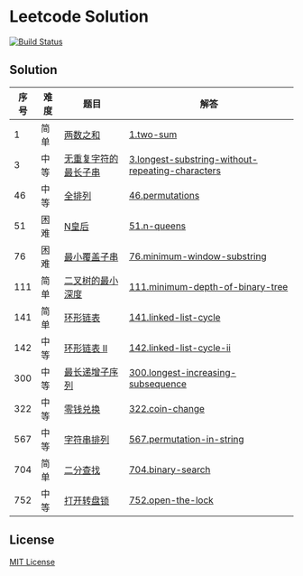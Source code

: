 Leetcode Solution
===

[![Build Status][circleci-image]][circleci-url]

## Solution

| 序号 | 难度 | 题目 | 解答 |
| --- | --- | --- | --- |
| 1 | 简单 | [两数之和](https://leetcode-cn.com/problems/two-sum) | [1.two-sum](solution/1.two-sum.js) |
| 3 | 中等 | [无重复字符的最长子串](https://leetcode-cn.com/problems/longest-substring-without-repeating-characters) | [3.longest-substring-without-repeating-characters](solution/3.longest-substring-without-repeating-characters.js) |
| 46 | 中等 | [全排列](https://leetcode-cn.com/problems/permutations) | [46.permutations](solution/46.permutations.js) |
| 51 | 困难 | [N皇后](https://leetcode-cn.com/problems/n-queens) | [51.n-queens](solution/51.n-queens.js) |
| 76 | 困难 | [最小覆盖子串](https://leetcode-cn.com/problems/minimum-window-substring) | [76.minimum-window-substring](solution/76.minimum-window-substring.js) |
| 111 | 简单 | [二叉树的最小深度](https://leetcode-cn.com/problems/minimum-depth-of-binary-tree) | [111.minimum-depth-of-binary-tree](solution/111.minimum-depth-of-binary-tree.js) |
| 141 | 简单 | [环形链表](https://leetcode-cn.com/problems/linked-list-cycle) | [141.linked-list-cycle](solution/141.linked-list-cycle-ii.js) |
| 142 | 中等 | [环形链表 II](https://leetcode-cn.com/problems/linked-list-cycle-ii) | [142.linked-list-cycle-ii](solution/142.linked-list-cycle.js) |
| 300 | 中等 | [最长递增子序列](https://leetcode-cn.com/problems/longest-increasing-subsequence) | [300.longest-increasing-subsequence](solution/300.longest-increasing-subsequence.js) |
| 322 | 中等 | [零钱兑换](https://leetcode-cn.com/problems/coin-change) | [322.coin-change](solution/322.coin-change.js) |
| 567 | 中等 | [字符串排列](https://leetcode-cn.com/problems/permutation-in-string) | [567.permutation-in-string](solution/567.permutation-in-string.js) |
| 704 | 简单 | [二分查找](https://leetcode-cn.com/problems/binary-search) | [704.binary-search](solution/704.binary-search.js) |
| 752 | 中等 | [打开转盘锁](https://leetcode-cn.com/problems/open-the-lock) | [752.open-the-lock](solution/752.open-the-lock.js) |

## License

[MIT License](http://en.wikipedia.org/wiki/MIT_License)

[circleci-url]: https://circleci.com/gh/ali322/leetcode
[circleci-image]: 	https://img.shields.io/circleci/project/github/ali322/leetcode.svg?style=flat